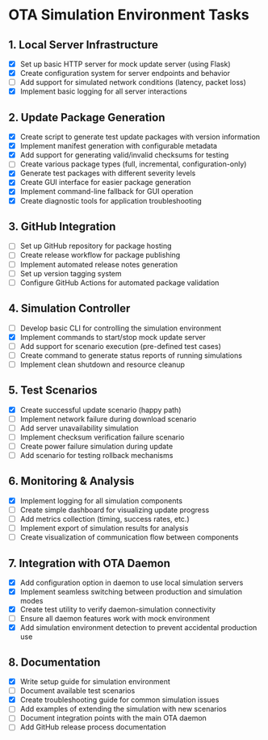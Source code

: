 # OTA Simulation Environment Tasks

## 1. Local Server Infrastructure
- [x] Set up basic HTTP server for mock update server (using Flask)
- [x] Create configuration system for server endpoints and behavior
- [ ] Add support for simulated network conditions (latency, packet loss)
- [x] Implement basic logging for all server interactions

## 2. Update Package Generation
- [x] Create script to generate test update packages with version information
- [x] Implement manifest generation with configurable metadata
- [x] Add support for generating valid/invalid checksums for testing
- [ ] Create various package types (full, incremental, configuration-only)
- [x] Generate test packages with different severity levels
- [x] Create GUI interface for easier package generation
- [x] Implement command-line fallback for GUI operation
- [x] Create diagnostic tools for application troubleshooting

## 3. GitHub Integration
- [ ] Set up GitHub repository for package hosting
- [ ] Create release workflow for package publishing
- [ ] Implement automated release notes generation
- [ ] Set up version tagging system
- [ ] Configure GitHub Actions for automated package validation

## 4. Simulation Controller
- [ ] Develop basic CLI for controlling the simulation environment
- [x] Implement commands to start/stop mock update server
- [ ] Add support for scenario execution (pre-defined test cases)
- [ ] Create command to generate status reports of running simulations
- [ ] Implement clean shutdown and resource cleanup

## 5. Test Scenarios
- [x] Create successful update scenario (happy path)
- [ ] Implement network failure during download scenario
- [ ] Add server unavailability simulation
- [ ] Implement checksum verification failure scenario
- [ ] Create power failure simulation during update
- [ ] Add scenario for testing rollback mechanisms

## 6. Monitoring & Analysis
- [x] Implement logging for all simulation components
- [ ] Create simple dashboard for visualizing update progress
- [ ] Add metrics collection (timing, success rates, etc.)
- [ ] Implement export of simulation results for analysis
- [ ] Create visualization of communication flow between components

## 7. Integration with OTA Daemon
- [x] Add configuration option in daemon to use local simulation servers
- [x] Implement seamless switching between production and simulation modes
- [x] Create test utility to verify daemon-simulation connectivity
- [ ] Ensure all daemon features work with mock environment
- [x] Add simulation environment detection to prevent accidental production use

## 8. Documentation
- [x] Write setup guide for simulation environment
- [ ] Document available test scenarios
- [x] Create troubleshooting guide for common simulation issues
- [ ] Add examples of extending the simulation with new scenarios
- [ ] Document integration points with the main OTA daemon
- [ ] Add GitHub release process documentation
